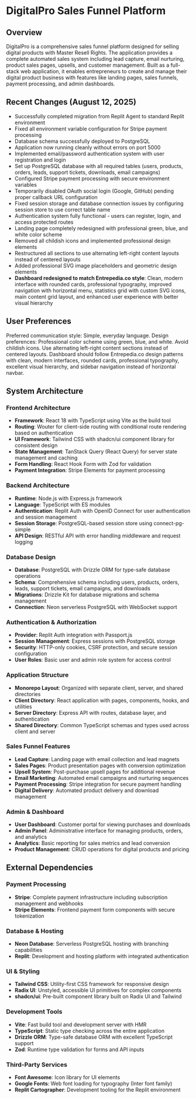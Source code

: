 # DigitalPro Sales Funnel Platform

## Overview

DigitalPro is a comprehensive sales funnel platform designed for selling digital products with Master Resell Rights. The application provides a complete automated sales system including lead capture, email nurturing, product sales pages, upsells, and customer management. Built as a full-stack web application, it enables entrepreneurs to create and manage their digital product business with features like landing pages, sales funnels, payment processing, and admin dashboards.

## Recent Changes (August 12, 2025)

- Successfully completed migration from Replit Agent to standard Replit environment
- Fixed all environment variable configuration for Stripe payment processing
- Database schema successfully deployed to PostgreSQL
- Application now running cleanly without errors on port 5000
- Implemented email/password authentication system with user registration and login
- Set up PostgreSQL database with all required tables (users, products, orders, leads, support tickets, downloads, email campaigns)
- Configured Stripe payment processing with secure environment variables
- Temporarily disabled OAuth social login (Google, GitHub) pending proper callback URL configuration
- Fixed session storage and database connection issues by configuring session store to use correct table name
- Authentication system fully functional - users can register, login, and access protected routes
- Landing page completely redesigned with professional green, blue, and white color scheme
- Removed all childish icons and implemented professional design elements
- Restructured all sections to use alternating left-right content layouts instead of centered layouts
- Added professional SVG image placeholders and geometric design elements
- **Dashboard redesigned to match Entrepedia.co style**: Clean, modern interface with rounded cards, professional typography, improved navigation with horizontal menu, statistics grid with custom SVG icons, main content grid layout, and enhanced user experience with better visual hierarchy

## User Preferences

Preferred communication style: Simple, everyday language.
Design preferences: Professional color scheme using green, blue, and white. Avoid childish icons. Use alternating left-right content sections instead of centered layouts. Dashboard should follow Entrepedia.co design patterns with clean, modern interfaces, rounded cards, professional typography, excellent visual hierarchy, and sidebar navigation instead of horizontal navbar.

## System Architecture

### Frontend Architecture
- **Framework**: React 18 with TypeScript using Vite as the build tool
- **Routing**: Wouter for client-side routing with conditional route rendering based on authentication
- **UI Framework**: Tailwind CSS with shadcn/ui component library for consistent design
- **State Management**: TanStack Query (React Query) for server state management and caching
- **Form Handling**: React Hook Form with Zod for validation
- **Payment Integration**: Stripe Elements for payment processing

### Backend Architecture
- **Runtime**: Node.js with Express.js framework
- **Language**: TypeScript with ES modules
- **Authentication**: Replit Auth with OpenID Connect for user authentication and session management
- **Session Storage**: PostgreSQL-based session store using connect-pg-simple
- **API Design**: RESTful API with error handling middleware and request logging

### Database Design
- **Database**: PostgreSQL with Drizzle ORM for type-safe database operations
- **Schema**: Comprehensive schema including users, products, orders, leads, support tickets, email campaigns, and downloads
- **Migrations**: Drizzle Kit for database migrations and schema management
- **Connection**: Neon serverless PostgreSQL with WebSocket support

### Authentication & Authorization
- **Provider**: Replit Auth integration with Passport.js
- **Session Management**: Express sessions with PostgreSQL storage
- **Security**: HTTP-only cookies, CSRF protection, and secure session configuration
- **User Roles**: Basic user and admin role system for access control

### Application Structure
- **Monorepo Layout**: Organized with separate client, server, and shared directories
- **Client Directory**: React application with pages, components, hooks, and utilities
- **Server Directory**: Express API with routes, database layer, and authentication
- **Shared Directory**: Common TypeScript schemas and types used across client and server

### Sales Funnel Features
- **Lead Capture**: Landing page with email collection and lead magnets
- **Sales Pages**: Product presentation pages with conversion optimization
- **Upsell System**: Post-purchase upsell pages for additional revenue
- **Email Marketing**: Automated email campaigns and nurturing sequences
- **Payment Processing**: Stripe integration for secure payment handling
- **Digital Delivery**: Automated product delivery and download management

### Admin & Dashboard
- **User Dashboard**: Customer portal for viewing purchases and downloads
- **Admin Panel**: Administrative interface for managing products, orders, and analytics
- **Analytics**: Basic reporting for sales metrics and lead conversion
- **Product Management**: CRUD operations for digital products and pricing

## External Dependencies

### Payment Processing
- **Stripe**: Complete payment infrastructure including subscription management and webhooks
- **Stripe Elements**: Frontend payment form components with secure tokenization

### Database & Hosting
- **Neon Database**: Serverless PostgreSQL hosting with branching capabilities
- **Replit**: Development and hosting platform with integrated authentication

### UI & Styling
- **Tailwind CSS**: Utility-first CSS framework for responsive design
- **Radix UI**: Unstyled, accessible UI primitives for complex components
- **shadcn/ui**: Pre-built component library built on Radix UI and Tailwind

### Development Tools
- **Vite**: Fast build tool and development server with HMR
- **TypeScript**: Static type checking across the entire application
- **Drizzle ORM**: Type-safe database ORM with excellent TypeScript support
- **Zod**: Runtime type validation for forms and API inputs

### Third-Party Services
- **Font Awesome**: Icon library for UI elements
- **Google Fonts**: Web font loading for typography (Inter font family)
- **Replit Cartographer**: Development tooling for the Replit environment
